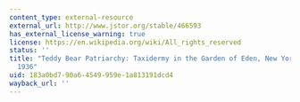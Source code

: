 ```yaml
---
content_type: external-resource
external_url: http://www.jstor.org/stable/466593
has_external_license_warning: true
license: https://en.wikipedia.org/wiki/All_rights_reserved
status: ''
title: "Teddy Bear Patriarchy: Taxidermy in the Garden of Eden, New York City, 1908\u2013\
  1936"
uid: 183a0bd7-90a6-4549-959e-1a813191dcd4
wayback_url: ''
---
```

